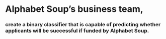 # Alphabet Soup’s business team,

### create a binary classifier that is capable of predicting whether applicants will be successful if funded by Alphabet Soup.
